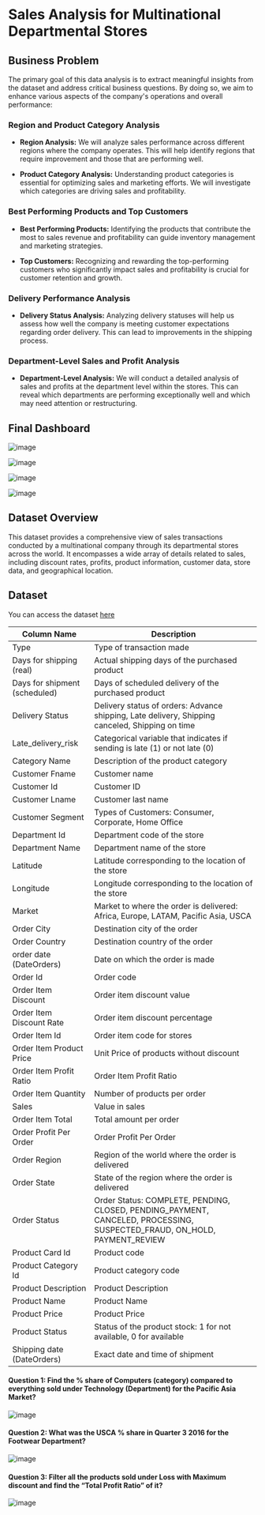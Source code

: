 # Sales Analysis for Multinational Departmental Stores

## Business Problem

The primary goal of this data analysis is to extract meaningful insights from the dataset and address critical business questions. By doing so, we aim to enhance various aspects of the company's operations and overall performance:

### Region and Product Category Analysis

- **Region Analysis:** We will analyze sales performance across different regions where the company operates. This will help identify regions that require improvement and those that are performing well.

- **Product Category Analysis:** Understanding product categories is essential for optimizing sales and marketing efforts. We will investigate which categories are driving sales and profitability.

### Best Performing Products and Top Customers

- **Best Performing Products:** Identifying the products that contribute the most to sales revenue and profitability can guide inventory management and marketing strategies.

- **Top Customers:** Recognizing and rewarding the top-performing customers who significantly impact sales and profitability is crucial for customer retention and growth.

### Delivery Performance Analysis

- **Delivery Status Analysis:** Analyzing delivery statuses will help us assess how well the company is meeting customer expectations regarding order delivery. This can lead to improvements in the shipping process.

### Department-Level Sales and Profit Analysis

- **Department-Level Analysis:** We will conduct a detailed analysis of sales and profits at the department level within the stores. This can reveal which departments are performing exceptionally well and which may need attention or restructuring.

## Final Dashboard

![image](https://github.com/sanjanapaluri/Powerbi_Projects/assets/127730680/6e3e8cc2-63bc-41c7-9a70-559766838611)

![image](https://github.com/sanjanapaluri/Powerbi_Projects/assets/127730680/ac0c3f6d-d5d1-4e44-9607-0169d0e702cd)

![image](https://github.com/sanjanapaluri/Powerbi_Projects/assets/127730680/b824e057-ed8a-4d99-a272-ab267cd34367)

![image](https://github.com/sanjanapaluri/Powerbi_Projects/assets/127730680/fc90449d-134d-43da-aae0-4444efe3ae57)

## Dataset Overview

This dataset provides a comprehensive view of sales transactions conducted by a multinational company through its departmental stores across the world. It encompasses a wide array of details related to sales, including discount rates, profits, product information, customer data, store data, and geographical location.

## Dataset
You can access the dataset [here](https://drive.google.com/file/d/1rNK3nmroxnxiZahUlR9g0I9rZM7uW0W5/view?usp=drive_link)

| Column Name              | Description                                                                                         |
|--------------------------|-----------------------------------------------------------------------------------------------------|
| Type                     | Type of transaction made                                                                           |
| Days for shipping (real) | Actual shipping days of the purchased product                                                      |
| Days for shipment (scheduled) | Days of scheduled delivery of the purchased product                                            |
| Delivery Status          | Delivery status of orders: Advance shipping, Late delivery, Shipping canceled, Shipping on time    |
| Late_delivery_risk       | Categorical variable that indicates if sending is late (1) or not late (0)                         |
| Category Name            | Description of the product category                                                                |
| Customer Fname           | Customer name                                                                                      |
| Customer Id              | Customer ID                                                                                        |
| Customer Lname           | Customer last name                                                                                 |
| Customer Segment         | Types of Customers: Consumer, Corporate, Home Office                                               |
| Department Id            | Department code of the store                                                                       |
| Department Name          | Department name of the store                                                                       |
| Latitude                 | Latitude corresponding to the location of the store                                                |
| Longitude                | Longitude corresponding to the location of the store                                               |
| Market                   | Market to where the order is delivered: Africa, Europe, LATAM, Pacific Asia, USCA                 |
| Order City               | Destination city of the order                                                                      |
| Order Country            | Destination country of the order                                                                   |
| order date (DateOrders)  | Date on which the order is made                                                                   |
| Order Id                 | Order code                                                                                         |
| Order Item Discount      | Order item discount value                                                                          |
| Order Item Discount Rate | Order item discount percentage                                                                     |
| Order Item Id            | Order item code for stores                                                                         |
| Order Item Product Price | Unit Price of products without discount                                                            |
| Order Item Profit Ratio  | Order Item Profit Ratio                                                                            |
| Order Item Quantity      | Number of products per order                                                                       |
| Sales                    | Value in sales                                                                                     |
| Order Item Total         | Total amount per order                                                                             |
| Order Profit Per Order   | Order Profit Per Order                                                                             |
| Order Region             | Region of the world where the order is delivered                                                   |
| Order State              | State of the region where the order is delivered                                                    |
| Order Status             | Order Status: COMPLETE, PENDING, CLOSED, PENDING_PAYMENT, CANCELED, PROCESSING, SUSPECTED_FRAUD, ON_HOLD, PAYMENT_REVIEW |
| Product Card Id          | Product code                                                                                        |
| Product Category Id      | Product category code                                                                               |
| Product Description      | Product Description                                                                                |
| Product Name             | Product Name                                                                                       |
| Product Price            | Product Price                                                                                      |
| Product Status           | Status of the product stock: 1 for not available, 0 for available                                    |
| Shipping date (DateOrders)| Exact date and time of shipment                                                                   |

#### Question 1: Find the % share of Computers (category) compared to everything sold under Technology (Department) for the Pacific Asia Market?

![image](https://github.com/sanjanapaluri/Powerbi_Projects/assets/127730680/0150dc5d-261d-4397-9a2a-260aa93e8ec3)

#### Question 2: What was the USCA % share in Quarter 3 2016 for the Footwear Department?

![image](https://github.com/sanjanapaluri/Powerbi_Projects/assets/127730680/ed60a400-7ec9-43e3-8167-a9349dd0c4aa)

#### Question 3: Filter all the products sold under Loss with Maximum discount and find the “Total Profit Ratio” of it?

![image](https://github.com/sanjanapaluri/Powerbi_Projects/assets/127730680/4556997f-01d3-47b8-a8ec-708f94746a23)
